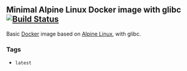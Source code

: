 ## Minimal Alpine Linux Docker image with glibc [![Build Status](https://travis-ci.org/jeanblanchard/docker-alpine-glibc.svg?branch=master)](https://travis-ci.org/jeanblanchard/docker-alpine-glibc)

Basic [Docker](https://www.docker.com/) image based on [Alpine Linux](http://alpinelinux.org/), with glibc.

### Tags

* `latest`
